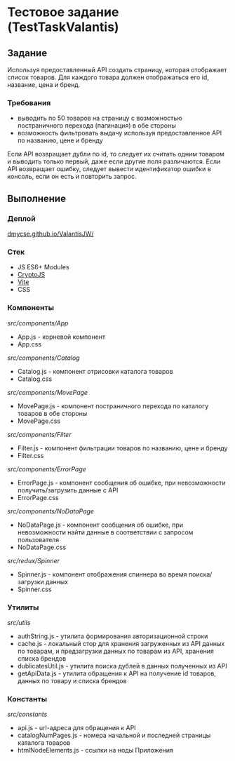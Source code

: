 # Тестовое задание (TestTaskValantis)

## Задание
Используя предоставленный API создать страницу, которая отображает список товаров.
Для каждого товара должен отображаться его id, название, цена и бренд.

### Требования
* выводить по 50 товаров на страницу с возможностью постраничного перехода (пагинация) в обе стороны
* возможность фильтровать выдачу используя предоставленное API по названию, цене и бренду

Если API возвращает дубли по id, то следует их считать одним товаром и выводить только первый, даже если другие поля различаются. Если API возвращает ошибку, следует вывести идентификатор ошибки в консоль, если он есть и повторить запрос.

## Выполнение

### Деплой
[dmycse.github.io/ValantisJW/](dmycse.github.io/ValantisJW/)

### Стек
* JS ES6+ Modules
* [CryptoJS](https://www.npmjs.com/package/crypto-js) 
* [Vite](https://vitejs.dev/)
* CSS 

### Компоненты
*src/components/App*
* App.js - корневой компонент
* App.css

*src/components/Catalog*
* Catalog.js - компонент отрисовки каталога товаров
* Catalog.css

*src/components/MovePage*
* MovePage.js - компонент постраничного перехода по каталогу товаров в обе стороны
* MovePage.css

*src/components/Filter*
* Filter.js - компонент фильтрации товаров по названию, цене и бренду
* Filter.css

*src/components/ErrorPage*
* ErrorPage.js - компонент сообщения об ошибке, при невозможности получить/загрузить данные с API
* ErrorPage.css

*src/components/NoDataPage*
* NoDataPage.js - компонент сообщения об ошибке, при невозможности найти данные в соответствии с запросом пользователя
* NoDataPage.css

*src/redux/Spinner*
* Spinner.js - компонент отображения спиннера во время поиска/загрузки данных
* Spinner.css

### Утилиты
*src/utils*
* authString.js - утилита формирования авторизационной строки
* cache.js - локальный стор для хранения загруженных из API данных по товарам, и предзагрузки данных по товарам из API, хранения списка брендов
* dublicatesUtil.js - утилита поиска дублей в данных полученных из API
* getApiData.js - утилита обращения к API на получение id товаров, данных по товару и списка брендов

### Константы
*src/constants*
* api.js - url-адреса для обращения к API
* catalogNumPages.js - номера начальной и последней страницы каталога товаров
* htmlNodeElements.js - ссылки на ноды Приложения
